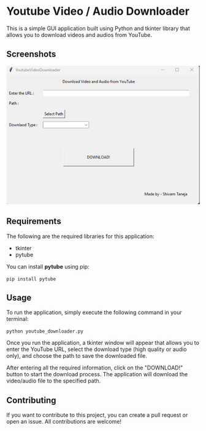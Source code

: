 # Youtube Video / Audio Downloader

This is a simple GUI application built using Python and tkinter library that allows you to download videos and audios from YouTube. 

## Screenshots

![Menu](./ss%20menu.png)

## Requirements

The following are the required libraries for this application:
- tkinter
- pytube

You can install **pytube** using pip:

`pip install pytube`

## Usage

To run the application, simply execute the following command in your terminal:

`python youtube_downloader.py`

Once you run the application, a tkinter window will appear that allows you to enter the YouTube URL, select the download type (high quality or audio only), and choose the path to save the downloaded file.

After entering all the required information, click on the "DOWNLOAD!" button to start the download process. The application will download the video/audio file to the specified path.

## Contributing
If you want to contribute to this project, you can create a pull request or open an issue. All contributions are welcome!
